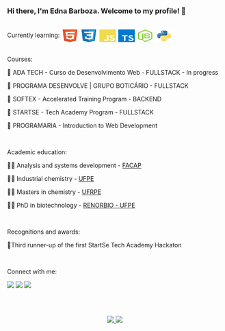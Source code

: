 ### Hi there, I'm Edna Barboza. Welcome to my profile! 👋


<div style="display: inline_block"><br>
  <span>Currently learning:</span>
  <img align="center" alt="Edna-HTML" height="30" width="40" src="https://raw.githubusercontent.com/devicons/devicon/master/icons/html5/html5-original.svg">
  <img align="center" alt="Edna-CSS" height="30" width="40" src="https://raw.githubusercontent.com/devicons/devicon/master/icons/css3/css3-original.svg">
  <img align="center" alt="Edna-Js" height="30" width="40" src="https://raw.githubusercontent.com/devicons/devicon/master/icons/javascript/javascript-plain.svg">
  <img align="center" alt="Edna-Js" height="30" width="40" src="https://raw.githubusercontent.com/devicons/devicon/master/icons/typescript/typescript-plain.svg">  
  <img align="center" alt="Edna-Python" height="30" width="40" src="https://raw.githubusercontent.com/devicons/devicon/master/icons/nodejs/nodejs-original.svg">
  <img align="center" alt="Edna-Python" height="30" width="40" src="https://raw.githubusercontent.com/devicons/devicon/master/icons/python/python-original.svg">
 </div><br>

<p>Courses:</p>
<p>📖 ADA TECH - Curso de Desenvolvimento Web - FULLSTACK - In progress</p>
<p>📖 PROGRAMA DESENVOLVE | GRUPO BOTICÁRIO - FULLSTACK</p>
<p>📖 SOFTEX - Accelerated Training Program - BACKEND</p>
<p>📖 STARTSE - Tech Academy Program - FULLSTACK </p>
<p>📖 PROGRAMARIA - Introduction to Web Development </p><br>

<p>Academic education:</p>
<p>👨‍🎓 Analysis and systems development - <a href="https://uca.edu.br/">FACAP</a></p>
<p>👨‍🎓 Industrial chemistry - <a href="https://www.ufpe.br/deq" target="_blank">UFPE</a></p>
<p>👨‍🎓 Masters in chemistry - <a href="http://www.ufrpe.br/br" target="_blank">UFRPE</a></p>
<p>👨‍🎓 PhD in biotechnology - <a href="https://renorbio.org/" target="_blank">RENORBIO - UFPE</a></p><br>

<p>Recognitions and awards:</p>
<p>🥉Third runner-up of the first StartSe Tech Academy Hackaton</p><br>

<div>
  <p>Connect with me:</p>
  <a href="https://www.linkedin.com/in/ednabarboza" target="_blank"><img src="https://img.shields.io/badge/-LinkedIn-%230077B5?style=for-the-badge&logo=linkedin&logoColor=white" target="_blank"></a>
  <a href = "mailto:ednabarbozalima@gmail.com"><img src="https://img.shields.io/badge/-Gmail-%23333?style=for-the-badge&logo=gmail&logoColor=white" target="_blank"></a>
 <a href="https://discord.io/ednabarbozalima" target="_blank"><img src="https://img.shields.io/badge/Discord-7289DA?style=for-the-badge&logo=discord&logoColor=white" target="_blank"></a> 
</div><br>

 <br><div align="center">
  <a href="https://github.com/ednabarboza">
  <img height="180em" src="https://github-readme-stats.vercel.app/api?username=ednabarboza&show_icons=true&theme=radical&include_all_commits=true&count_private=true"/>
  <img height="180em" src="https://github-readme-stats.vercel.app/api/top-langs/?username=ednabarboza&layout=compact&langs_count=7&theme=radical"/>
</div>


